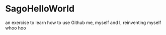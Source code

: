 # SagoHelloWorld
an exercise to learn how to use Github
me, myself and I,  reinventing myself
whoo hoo

